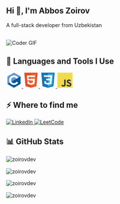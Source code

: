 ## Hi 👋, I'm Abbos Zoirov
A full-stack developer from Uzbekistan

<br>
<img alt="Coder GIF" height=250 width=350 src="https://miro.medium.com/max/1360/0*7Q3yvSIv_t0ioJ-Z.gif" />

## 🚀 Languages and Tools I Use
<p>
  <a href="https://www.cprogramming.com/" target="_blank">
    <img src="https://raw.githubusercontent.com/devicons/devicon/master/icons/c/c-original.svg" alt="C" width="42" height="42" />
  </a>
  <a href="https://developer.mozilla.org/en-US/docs/Web/HTML" target="_blank">
    <img src="https://raw.githubusercontent.com/devicons/devicon/master/icons/html5/html5-original.svg" alt="HTML" width="42" height="42" />
  </a>
  <a href="https://developer.mozilla.org/en-US/docs/Web/CSS" target="_blank">
    <img src="https://raw.githubusercontent.com/devicons/devicon/master/icons/css3/css3-original.svg" alt="CSS" width="42" height="42" />
  </a>
  <a href="https://www.javascript.com/" target="_blank">
    <img src="https://raw.githubusercontent.com/devicons/devicon/master/icons/javascript/javascript-original.svg" alt="JavaScript" width="42" height="42" />
  </a>
</p>

## ⚡️ Where to find me
<p>
  <a href="https://www.linkedin.com/in/dotnetbuilt" target="_blank">
    <img src="https://img.shields.io/badge/-LinkedIn-%230077B5?style=for-the-badge&logo=linkedin&logoColor=white" alt="LinkedIn" />
  </a>
  <a href="https://leetcode.com/zoirov1/" target="_blank">
    <img src="https://img.shields.io/badge/LeetCode-000?style=for-the-badge&logo=LeetCode&logoColor=yellow" alt="LeetCode" />
  </a>
</p>

## 📊 GitHub Stats
<p>
  <img align="center" src="https://github-profile-summary-cards.vercel.app/api/cards/profile-details?username=zoirovdev&theme=github" alt="zoirovdev" />
</p>
<p>
  <img align="center" src="https://github-readme-streak-stats.herokuapp.com/?user=zoirovdev&theme=dark" alt="zoirovdev" />
</p>
<p>
  <img align="center" src="https://github-profile-summary-cards.vercel.app/api/cards/repos-per-language?username=zoirovdev&theme=github" alt="zoirovdev" />
</p>
<p>
  <img align="center" src="https://github-profile-summary-cards.vercel.app/api/cards/most-commit-language?username=zoirovdev&theme=github" alt="zoirovdev" />
</p>
